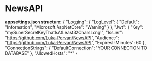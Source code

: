 # NewsAPI


**appsettings.json structure:**
{
  "Logging": {
    "LogLevel": {
      "Default": "Information",
      "Microsoft.AspNetCore": "Warning"
    }
  },
  "Jwt": {
    "Key": "mySuperSecretKeyThatIsAtLeast32CharsLong!",
    "Issuer": "https://github.com/Luka-Pervan/NewsAPI",
    "Audience": "https://github.com/Luka-Pervan/NewsAPI",
    "ExpiresInMinutes": 60
  },
  "ConnectionStrings": {
    "DefaultConnection": "YOUR CONNECTION TO DATABASE"
  },
  "AllowedHosts": "*"
}
